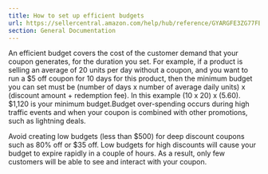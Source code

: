```yaml
---
title: How to set up efficient budgets
url: https://sellercentral.amazon.com/help/hub/reference/GYARGFE3ZG77FBLJ
section: General Documentation
---
```


An efficient budget covers the cost of the customer demand that your coupon
generates, for the duration you set. For example, if a product is selling an
average of 20 units per day without a coupon, and you want to run a $5 off
coupon for 10 days for this product, then the minimum budget you can set must
be (number of days x number of average daily units) x (discount amount +
redemption fee). In this example (10 x 20) x (5.60). $1,120 is your minimum
budget.Budget over-spending occurs during high traffic events and when your
coupon is combined with other promotions, such as lightning deals.

Avoid creating low budgets (less than $500) for deep discount coupons such as
80% off or $35 off. Low budgets for high discounts will cause your budget to
expire rapidly in a couple of hours. As a result, only few customers will be
able to see and interact with your coupon.

